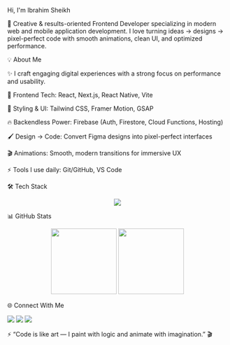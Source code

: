 Hi, I'm Ibrahim Sheikh

🎨 Creative & results-oriented Frontend Developer specializing in modern web and mobile application development.
I love turning ideas → designs → pixel-perfect code with smooth animations, clean UI, and optimized performance.

💡 About Me

✨ I craft engaging digital experiences with a strong focus on performance and usability.

🚀 Frontend Tech: React, Next.js, React Native, Vite

🎨 Styling & UI: Tailwind CSS, Framer Motion, GSAP

🔥 Backendless Power: Firebase (Auth, Firestore, Cloud Functions, Hosting)

🖌️ Design → Code: Convert Figma designs into pixel-perfect interfaces

🎬 Animations: Smooth, modern transitions for immersive UX

⚡ Tools I use daily: Git/GitHub, VS Code

🛠️ Tech Stack
<p align="center"> <img src="https://skillicons.dev/icons?i=react,nextjs,tailwind,firebase,js,ts,git,figma" /> </p>
📊 GitHub Stats
<p align="center"> <img src="https://github-readme-stats.vercel.app/api?username=ibrahim-sheikh47&show_icons=true&theme=radical" height="150"/> <img src="https://github-readme-streak-stats.herokuapp.com/?user=ibrahim-sheikh47&theme=radical" height="150"/> </p>
🌐 Connect With Me
<p align="left"> <a href="https://www.linkedin.com/in/your-linkedin" target="_blank"><img src="https://img.shields.io/badge/LinkedIn-0077B5?style=for-the-badge&logo=linkedin&logoColor=white"/></a> <a href="mailto:your@email.com"><img src="https://img.shields.io/badge/Email-D14836?style=for-the-badge&logo=gmail&logoColor=white"/></a> <a href="https://your-portfolio-link.com" target="_blank"><img src="https://img.shields.io/badge/Portfolio-000000?style=for-the-badge&logo=vercel&logoColor=white"/></a> </p>

⚡ “Code is like art — I paint with logic and animate with imagination.” 🎬
